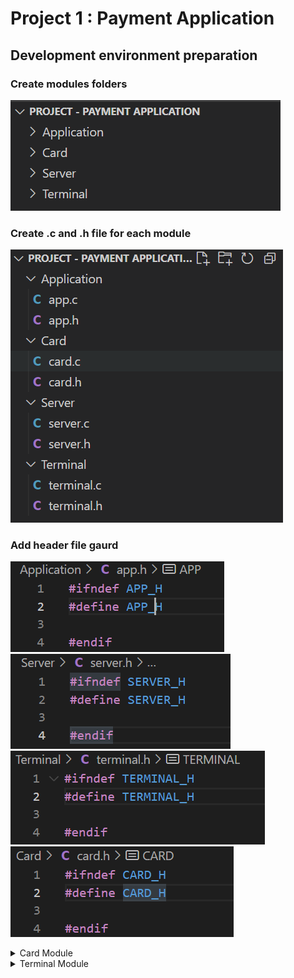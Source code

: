 # Project 1 : Payment Application

## Development environment preparation
### Create modules folders
![](Screenshots/1-folder_structure.png)
### Create .c and .h file for each module
![](Screenshots/2-files_in_each_folder.png)
### Add header file gaurd
![](Screenshots/3-APP_Header_file_guard.png)
![](Screenshots/4-SERVER_Header_file_guard.png)
![](Screenshots/5-TERMINAL_Header_file_guard.png)
![](Screenshots/6-CARD_Header_file_guard.png)

<details>
  <summary>Card Module</summary>
  
## Implement the card module
### Fill in card.h file with functions' prototypes and typedefs
![](Screenshots/7-CARD_Header_complete.png)
### Implement getCardHolderName function
https://user-images.githubusercontent.com/40808151/185782062-e10481df-2bdd-4c71-ba73-f7a5b5ab428e.mp4
### Implement getCardExpiryDate function
https://user-images.githubusercontent.com/40808151/185782973-d7aadb25-3a04-408f-9b73-4b428a0a329c.mp4
### Implement getCardPAN function
https://user-images.githubusercontent.com/40808151/185929444-4be836ba-7102-41c5-b044-702885c65df6.mp4
</details>

<details>
  <summary>Terminal Module</summary>
  
## Implement the terminal module
### Fill in terminal.h file with functions' prototypes and typedefs
![](Screenshots/8-TERMINAL_Header_complete.png)
### Implement getTransactionDate function
https://user-images.githubusercontent.com/40808151/185932506-90804e4f-751b-46b5-8da9-002c34bc7a37.mp4
### Implement isCardExpried function
https://user-images.githubusercontent.com/40808151/185942241-2f5ff175-72fa-4da5-b6d9-32215dbe7278.mp4
### Implement gatTransactionAmount function
https://user-images.githubusercontent.com/40808151/185945385-32f9f740-ca64-49d7-a06e-2afa69b60ec4.mp4
### Implement isBelowMaxAmount function
https://user-images.githubusercontent.com/40808151/185947227-8c63ffd8-8aeb-4459-8231-e14ba9d506a2.mp4
</details>


